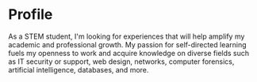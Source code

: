 # Profile

As a STEM student, I'm looking for experiences that will help amplify my academic and professional growth. My passion for self-directed learning fuels my openness to work and acquire knowledge on diverse fields such as IT security or support, web design, networks, computer forensics, artificial intelligence, databases, and more.


